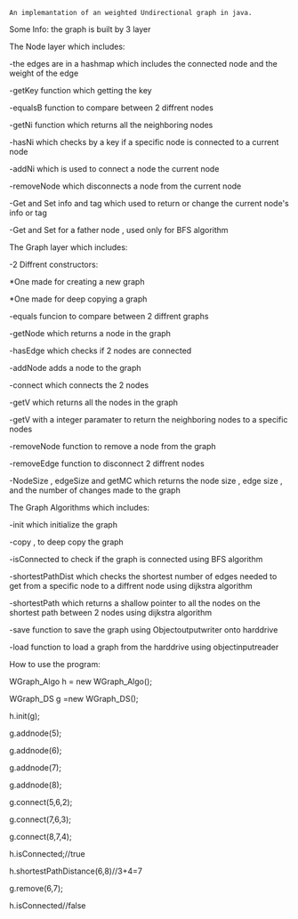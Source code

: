 
	An implemantation of an weighted Undirectional graph in java.

Some Info: 
the graph is built by 3 layer

The Node layer which includes:

-the edges are in a hashmap which includes the connected node
and the weight of the edge


-getKey function which getting the key

-equalsB function to compare between 2 diffrent nodes

-getNi function which returns all the neighboring nodes

-hasNi which checks by a key if a specific node is connected to a current node

-addNi which is used to connect a node the current node

-removeNode which disconnects a node from the current node

-Get and Set info and tag which used to return or change the current node's info or tag

-Get and Set for a father node , used only for BFS algorithm

The Graph layer which includes:

-2 Diffrent constructors:

*One made for creating a new graph

*One made for deep copying a graph

-equals funcion to compare between 2 diffrent graphs

-getNode which returns a node in the graph

-hasEdge which checks if 2 nodes are connected

-addNode adds a node to the graph

-connect which connects the 2 nodes

-getV which returns all the nodes in the graph

-getV with a integer paramater to return the neighboring nodes to a specific nodes

-removeNode function to remove a node from the graph

-removeEdge function to disconnect 2 diffrent nodes

-NodeSize , edgeSize and getMC which returns the node size , edge size , and the number of changes made to the graph


The Graph Algorithms which includes:

-init which initialize the graph

-copy , to deep copy the graph

-isConnected to check if the graph is connected using BFS algorithm

-shortestPathDist which checks the shortest number of edges needed to get from a specific node to a diffrent node using dijkstra algorithm

-shortestPath which returns a shallow pointer to all the nodes on the shortest path between 2 nodes using dijkstra algorithm

-save function to save the graph using Objectoutputwriter onto harddrive

-load function to load a graph from the harddrive using objectinputreader

How to use the program:

WGraph_Algo h = new WGraph_Algo();

WGraph_DS g =new WGraph_DS();

h.init(g);

g.addnode(5);

g.addnode(6);

g.addnode(7);

g.addnode(8);

g.connect(5,6,2);

g.connect(7,6,3);

g.connect(8,7,4);

h.isConnected;//true

h.shortestPathDistance(6,8)//3+4=7

g.remove(6,7);

h.isConnected//false
